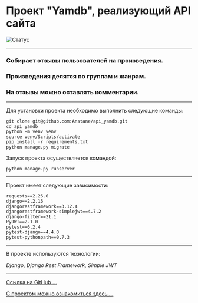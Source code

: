 # Проект "Yamdb", реализующий API сайта

![ Статус](https://github.com/altvik2503/yamdb_final/actions/workflows/yamdb_workflow.yml/badge.svg)
___
### Собирает отзывы пользователей на произведения.
### Произведения делятся по группам и жанрам.
### На отзывы можно оставлять комментарии.
___
Для установки проекта необходимо выполнить следующие команды:

```
git clone git@github.com:Anstane/api_yamdb.git
cd api_yamdb
python -m venv venv
source venv/Scripts/activate
pip install -r requirements.txt
python manage.py migrate
```
Запуск проекта осуществляется командой:
```
python manage.py runserver
```
___
Проект имеет следующие зависимости:
```
requests==2.26.0
django==2.2.16
djangorestframework==3.12.4
djangorestframework-simplejwt==4.7.2
django-filter==21.1
PyJWT==2.1.0
pytest==6.2.4
pytest-django==4.4.0
pytest-pythonpath==0.7.3
```
___
В проекте используются технологии:

*Django, Django Rest Framework, Simple JWT*
___
[Ссылка на GitHub ...](https://github.com/altvik2503/api_yamdb)

[С проектом можно ознакомиться здесь ...](https://altvik2503.ddns.net)
